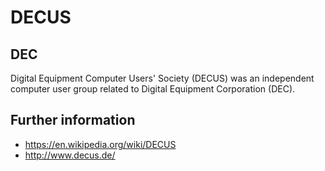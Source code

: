 # DECUS

## DEC
Digital Equipment Computer Users' Society (DECUS) was an independent computer user group related to Digital Equipment Corporation (DEC).

## Further information
- https://en.wikipedia.org/wiki/DECUS
- http://www.decus.de/

